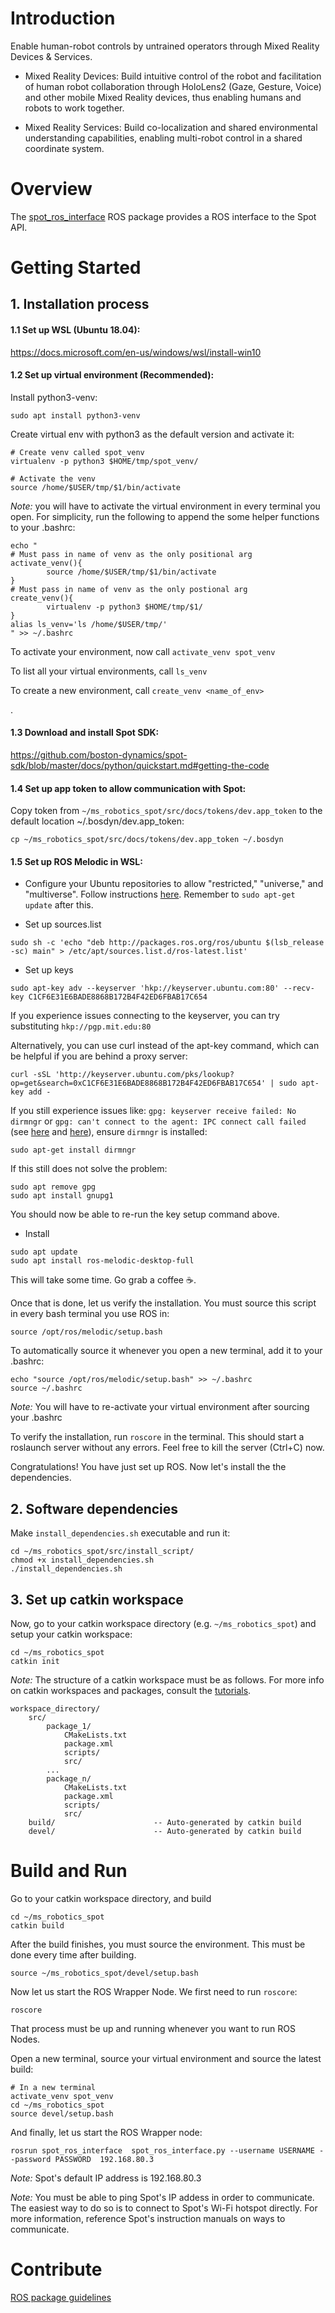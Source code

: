 		
# Introduction 
Enable human-robot controls by untrained operators through Mixed Reality Devices & Services.

- Mixed Reality Devices: Build intuitive control of the robot and facilitation of human robot collaboration through HoloLens2 (Gaze, Gesture, Voice) and other mobile Mixed Reality devices, thus enabling humans and robots to work together.

- Mixed Reality Services: Build co-localization and shared environmental understanding capabilities, enabling multi-robot control in a shared coordinate system.

# Overview

The [spot_ros_interface](./spot_ros_interface/README.md) ROS package provides a ROS interface to the Spot API. 

# Getting Started
## 1.	Installation process

#### 1.1 Set up WSL (Ubuntu 18.04):
https://docs.microsoft.com/en-us/windows/wsl/install-win10

#### 1.2 Set up virtual environment (Recommended):

Install python3-venv:
```
sudo apt install python3-venv
```
Create virtual env with python3 as the default version and activate it:
```
# Create venv called spot_venv
virtualenv -p python3 $HOME/tmp/spot_venv/

# Activate the venv
source /home/$USER/tmp/$1/bin/activate
```
*Note:* you will have to activate the virtual environment in every terminal you open. For simplicity, run the following to append the some helper functions to your .bashrc:
```
echo "
# Must pass in name of venv as the only positional arg
activate_venv(){
        source /home/$USER/tmp/$1/bin/activate
}
# Must pass in name of venv as the only postional arg
create_venv(){
        virtualenv -p python3 $HOME/tmp/$1/
}
alias ls_venv='ls /home/$USER/tmp/'
" >> ~/.bashrc
```

To activate your environment, now call `activate_venv spot_venv`

To list all your virtual environments, call `ls_venv`

To create a new environment, call `create_venv <name_of_env>`

.

#### 1.3 Download and install Spot SDK:
https://github.com/boston-dynamics/spot-sdk/blob/master/docs/python/quickstart.md#getting-the-code

#### 1.4 Set up app token to allow communication with Spot:

Copy token from `~/ms_robotics_spot/src/docs/tokens/dev.app_token` to the default location ~/.bosdyn/dev.app_token:
```
cp ~/ms_robotics_spot/src/docs/tokens/dev.app_token ~/.bosdyn
```

#### 1.5 Set up ROS Melodic in WSL:
- Configure your Ubuntu repositories to allow "restricted," "universe," and "multiverse". Follow instructions [here](https://help.ubuntu.com/community/Repositories/CommandLine).
Remember to `sudo apt-get update` after this.


- Set up sources.list
```
sudo sh -c 'echo "deb http://packages.ros.org/ros/ubuntu $(lsb_release -sc) main" > /etc/apt/sources.list.d/ros-latest.list'
```
- Set up keys
```
sudo apt-key adv --keyserver 'hkp://keyserver.ubuntu.com:80' --recv-key C1CF6E31E6BADE8868B172B4F42ED6FBAB17C654
```
If you experience issues connecting to the keyserver, you can try substituting `hkp://pgp.mit.edu:80`

Alternatively, you can use curl instead of the apt-key command, which can be helpful if you are behind a proxy server:

```
curl -sSL 'http://keyserver.ubuntu.com/pks/lookup?op=get&search=0xC1CF6E31E6BADE8868B172B4F42ED6FBAB17C654' | sudo apt-key add -
```

If you still experience issues like:
 `gpg: keyserver receive failed: No dirmngr`
 or
 `gpg: can't connect to the agent: IPC connect call failed`  (see [here](https://github.com/microsoft/WSL/issues/5125) and [here](https://stackoverflow.com/questions/46673717/gpg-cant-connect-to-the-agent-ipc-connect-call-failed)), ensure `dirmngr` is installed:
 ```
 sudo apt-get install dirmngr
 ```
 If this still does not solve the problem:
```
sudo apt remove gpg
sudo apt install gnupg1
```
You should now be able to re-run the key setup command above.
- Install
```
sudo apt update
sudo apt install ros-melodic-desktop-full
```
This will take some time. Go grab a coffee :coffee:.

Once that is done, let us verify the installation. You must source this script in every bash terminal you use ROS in:
```
source /opt/ros/melodic/setup.bash
```
To automatically source it whenever you open a new terminal, add it to your .bashrc:
```
echo "source /opt/ros/melodic/setup.bash" >> ~/.bashrc
source ~/.bashrc
```
*Note:* You will have to re-activate your virtual environment after sourcing your .bashrc


To verify the installation, run `roscore` in the terminal. This should start a roslaunch server without any errors. Feel free to kill the server (Ctrl+C) now.

Congratulations! You have just set up ROS. Now let's install the  the dependencies.

## 2.	Software dependencies

Make `install_dependencies.sh` executable and run it:
```
cd ~/ms_robotics_spot/src/install_script/
chmod +x install_dependencies.sh
./install_dependencies.sh
```
## 3.   Set up catkin workspace
Now, go to your catkin workspace directory (e.g. `~/ms_robotics_spot`) and setup your catkin workspace:
```
cd ~/ms_robotics_spot
catkin init
```

*Note:* The structure of a catkin workspace must be as follows. For more info on catkin workspaces and packages, consult the [tutorials](http://wiki.ros.org/catkin/workspaces).
```
workspace_directory/
    src/
        package_1/
            CMakeLists.txt
            package.xml
            scripts/
            src/
        ...
        package_n/
            CMakeLists.txt
            package.xml
            scripts/
            src/
    build/                      -- Auto-generated by catkin build
    devel/                      -- Auto-generated by catkin build
```

# Build and Run
Go to your catkin workspace directory, and build
```
cd ~/ms_robotics_spot
catkin build
```

After the build finishes, you must source the environment. This must be done every time after building.
```
source ~/ms_robotics_spot/devel/setup.bash
```

Now let us start the ROS Wrapper Node. We first need to run `roscore`:
```
roscore
```
That process must be up and running whenever you want to run ROS Nodes.

Open a new terminal, source your virtual environment and source the latest build:
```
# In a new terminal
activate_venv spot_venv
cd ~/ms_robotics_spot
source devel/setup.bash
```
And finally, let us start the ROS Wrapper node:
```
rosrun spot_ros_interface  spot_ros_interface.py --username USERNAME --password PASSWORD  192.168.80.3
```
*Note:* Spot's default IP address is 192.168.80.3

*Note:* You must be able to ping Spot's IP addess in order to communicate. The easiest way to do so is to connect to Spot's Wi-Fi hotspot directly. For more information, reference Spot's instruction manuals on ways to communicate.

# Contribute
[ROS package guidelines](https://github.com/ethz-asl/mav_tools_public/wiki/How-to-Write-a-ROS-Package)
